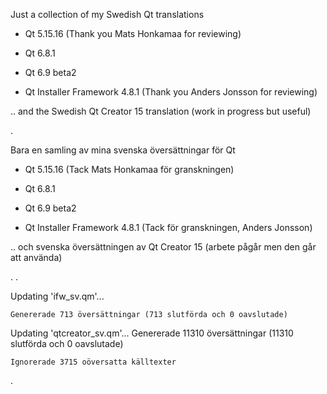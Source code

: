 Just a collection of my Swedish Qt translations


- Qt 5.15.16 (Thank you Mats Honkamaa for reviewing)

- Qt 6.8.1

- Qt 6.9 beta2

- Qt Installer Framework 4.8.1 (Thank you Anders Jonsson for reviewing)


.. and the Swedish Qt Creator 15 translation (work in progress but useful)


.


Bara en samling av mina svenska översättningar för Qt

- Qt 5.15.16 (Tack Mats Honkamaa för granskningen)

- Qt 6.8.1

- Qt 6.9 beta2

- Qt Installer Framework 4.8.1 (Tack för granskningen, Anders Jonsson)


.. och svenska översättningen av Qt Creator 15 (arbete pågår men den går att använda)

.
.

Updating 'ifw_sv.qm'... 

    Genererade 713 översättningar (713 slutförda och 0 oavslutade)



Updating 'qtcreator_sv.qm'...
    Genererade 11310 översättningar (11310 slutförda och 0 oavslutade)
    
    Ignorerade 3715 oöversatta källtexter

.

